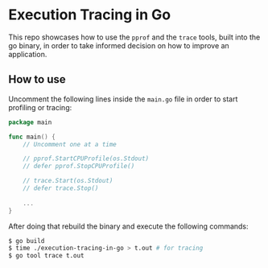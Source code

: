 # Execution Tracing in Go

This repo showcases how to use the `pprof` and the `trace` tools, built into the go binary, in order to take informed 
decision on how to improve an application.

## How to use

Uncomment the following lines inside the `main.go` file in order to start profiling or tracing:

```go
package main

func main() {
    // Uncomment one at a time

	// pprof.StartCPUProfile(os.Stdout)
	// defer pprof.StopCPUProfile()

	// trace.Start(os.Stdout)
	// defer trace.Stop() 
	
	...
}
```

After doing that rebuild the binary and execute the following commands: 

```bash
$ go build
$ time ./execution-tracing-in-go > t.out # for tracing
$ go tool trace t.out
```
